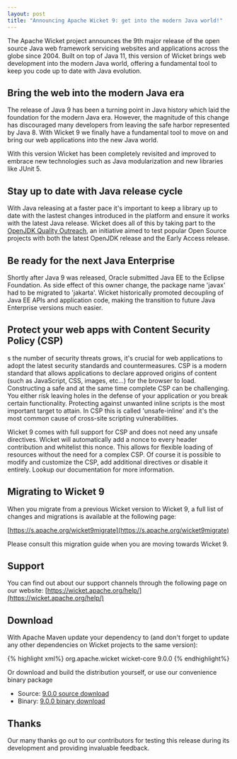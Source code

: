 ```yaml
---
layout: post
title: "Announcing Apache Wicket 9: get into the modern Java world!"
---
```


The Apache Wicket project announces the 9th major release of the open source Java web framework servicing websites and applications across the globe since 2004. Built on top of Java 11, this version of Wicket brings web development into the modern Java world, offering a fundamental tool to keep you code up to date with Java evolution.

<!--more-->

## Bring the web into the modern Java era

The release of Java 9 has been a turning point in Java history which laid the foundation for the modern Java era. However, the magnitude of this change has discouraged many developers from leaving the safe harbor represented by Java 8. With Wicket 9 we finally have a fundamental tool to move on and bring our web applications into the new Java world.

With this version Wicket has been completely revisited and improved to embrace new technologies such as Java modularization and new libraries like JUnit 5. 

## Stay up to date with Java release cycle

With Java releasing at a faster pace it's important to keep a library up to date with the lastest changes introduced in the platform and ensure it works with the latest Java release. Wicket does all of this by taking part to the [OpenJDK Quality Outreach](https://wiki.openjdk.java.net/display/quality/Quality+Outreach), an initiative aimed to test popular Open Source projects with both the latest OpenJDK release and the Early Access release.

## Be ready for the next Java Enterprise 

Shortly after Java 9 was released, Oracle submitted Java EE to the Eclipse Foundation. As side effect of this owner change, the package name 'javax' had to be migrated to 'jakarta'. Wicket historically promoted decoupling of Java EE APIs and application code, making the transition to future Java Enterprise versions much easier. 

## Protect your web apps with Content Security Policy (CSP)

s the number of security threats grows, it's crucial for web applications to adopt the latest security standards and countermeasures. CSP is a modern standard that allows applications to declare approved origins of content (such as JavaScript, CSS, images, etc...) for the browser to load. Constructing a safe and at the same time complete CSP can be challenging. You either risk leaving holes in the defense of your application or you break certain functionality. Protecting against unwanted inline scripts is the most important target to attain. In CSP this is called 'unsafe-inline' and it's the most common cause of cross-site scripting vulnerabilities.

Wicket 9 comes with full support for CSP and does not need any unsafe directives. Wicket will automatically add a nonce to every header contribution and whitelist this nonce. This allows for flexible loading of resources without the need for a complex CSP. Of course it is possible to modify and customize the CSP, add additional directives or disable it entirely. Lookup our documentation for more information. 

## Migrating to Wicket 9

When you migrate from a previous Wicket version to Wicket 9, a full list of changes and migrations is available at the following page:

[https://s.apache.org/wicket9migrate](https://s.apache.org/wicket9migrate)

Please consult this migration guide when you are moving towards Wicket 9.

## Support

You can find out about our support channels through the following page on our website: [https://wicket.apache.org/help/](https://wicket.apache.org/help/)

## Download

With Apache Maven update your dependency to (and don't forget to
update any other dependencies on Wicket projects to the same version):

{% highlight xml%}
<dependency>
    <groupId>org.apache.wicket</groupId>
    <artifactId>wicket-core</artifactId>
    <version>9.0.0</version>
</dependency>
{% endhighlight%}

Or download and build the distribution yourself, or use our
convenience binary package

 * Source: [9.0.0 source download](http://www.apache.org/dyn/closer.cgi/wicket/9.0.0)
 * Binary: [9.0.0 binary download](http://www.apache.org/dyn/closer.cgi/wicket/9.0.0/binaries)

## Thanks

Our many thanks go out to our contributors for testing this release during its development and providing invaluable feedback.


